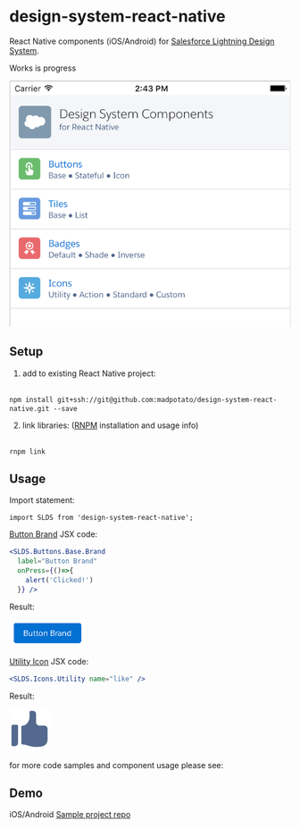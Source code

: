 # design-system-react-native

React Native components (iOS/Android) for [Salesforce Lightning Design System](https://www.lightningdesignsystem.com/). 

Works is progress

![iOS Screenshot](/README_files/ios-screen-small.png?raw=true)

## Setup

1. add to existing React Native project:

  ```

  npm install git+ssh://git@github.com:madpotato/design-system-react-native.git --save

  ```
2. link libraries: ([RNPM](http://facebook.github.io/react-native/releases/0.24/docs/linking-libraries-ios.html#automatic-linking) installation and usage info)

  ```

  rnpm link

  ```
  
## Usage

Import statement:

```
import SLDS from 'design-system-react-native';
```

[Button Brand](https://www.lightningdesignsystem.com/components/buttons/) JSX code:

```jsx
<SLDS.Buttons.Base.Brand 
  label="Button Brand" 
  onPress={()=>{
    alert('Clicked!')
  }} />
```

Result:

![Branded Button](/README_files/button-small.png?raw=true)


[Utility Icon](https://www.lightningdesignsystem.com/components/icons/) JSX code:

```jsx
<SLDS.Icons.Utility name="like" />
```
Result:

![Utility Icon](/README_files/icon-small.png?raw=true)

for more code samples and component usage please see:

## Demo
iOS/Android [Sample project repo](https://github.com/madpotato/ComponentsApp)
